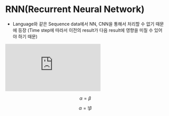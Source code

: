 

# RNN(Recurrent Neural Network)
  * Language와 같은 Sequence data에서 NN, CNN을 통해서 처리할 수 없기 때문에 등장
  (Time step에 따라서 이전의 result가 다음 result에 영향을 미칠 수 있어야 하기 때문)
  
 ![equation](https://latex.codecogs.com/gif.latex?a%3Db)

$$ \alpha = \beta $$

$$ \alpha =!  \beta$$


<!--stackedit_data:
eyJoaXN0b3J5IjpbLTgxNDEzNjgyNiwyMTI3OTMwMDM2XX0=
-->